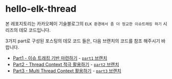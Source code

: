 # hello-elk-thread

본 레포지토리는 카카오페이 기술블로그의 `ELK 환경에서 좀 더 정교한 이슈트래킹 하기` 시리즈의 데모 코드입니다.

3가지 part로 구성된 포스팅의 데모 코드 들은, 다음 브랜치의 코드를 참조 해주시기 바랍니다.

- [Part1 - 이슈 트래킹 기반 마련하기](https://tech.kakaopay.com/post/podo-elk-threadcontext-part-1) -  [`part1` 브랜치](https://github.com/cglee079/hello-elk-thread/tree/part1)  
- [Part2 - Thread Context 적극 활용하기](https://tech.kakaopay.com/post/podo-elk-threadcontext-part-2) - [`part2` 브랜치](https://github.com/cglee079/hello-elk-thread/tree/part2)
- [Part3 - Multi Thread Context 활용하기](https://tech.kakaopay.com/post/podo-elk-threadcontext-part-3) - [`part3` 브랜치](https://github.com/cglee079/hello-elk-thread/tree/part3)

